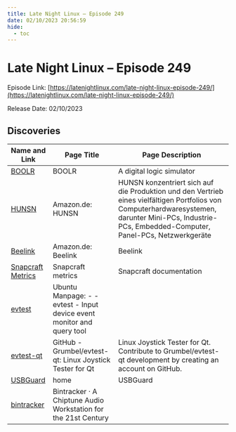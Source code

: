 ```yaml
---
title: Late Night Linux – Episode 249
date: 02/10/2023 20:56:59
hide:
  - toc
---
```


# Late Night Linux – Episode 249

Episode Link: [https://latenightlinux.com/late-night-linux-episode-249/](https://latenightlinux.com/late-night-linux-episode-249/)

Release Date: 02/10/2023

## Discoveries

| Name and Link | Page Title | Page Description |
| ------------- | ---------- | ---------------- |
| [BOOLR](http://boolr.me) | BOOLR | A digital logic simulator |  |
| [HUNSN](https://www.amazon.de/-/en/stores/HUNSN/page/CDBFA0E1-2C7D-4EA4-B23A-38D98F5CE9A1) | Amazon.de: HUNSN | HUNSN konzentriert sich auf die Produktion und den Vertrieb eines vielfältigen Portfolios von Computerhardwaresystemen, darunter Mini-PCs, Industrie-PCs, Embedded-Computer, Panel-PCs, Netzwerkgeräte |
| [Beelink](https://www.amazon.de/-/en/stores/Beelink/page/59EA11BE-3C93-45B9-8171-9AE3DBB64CFA) | Amazon.de: Beelink | Beelink |
| [Snapcraft Metrics](https://snapcraft.io/docs/snapcraft-metrics) | Snapcraft metrics | Snapcraft documentation | Snaps are containerised software packages that are simple to create and install. They auto-update and are safe to run. And because they bundle their dependencies, they work on all major Linux systems without modification. |
| [evtest](https://manpages.ubuntu.com/manpages/trusty/man1/evtest.1.html) | Ubuntu Manpage: -  -        evtest - Input device event monitor and query tool |  |
| [evtest-qt](https://github.com/Grumbel/evtest-qt) | GitHub - Grumbel/evtest-qt: Linux Joystick Tester for Qt | Linux Joystick Tester for Qt. Contribute to Grumbel/evtest-qt development by creating an account on GitHub. |
| [USBGuard](https://usbguard.github.io/) | home | USBGuard | USBGuard project site. -  |
| [bintracker](https://bintracker.org/) | Bintracker · A Chiptune Audio Workstation for the 21st Century |  |